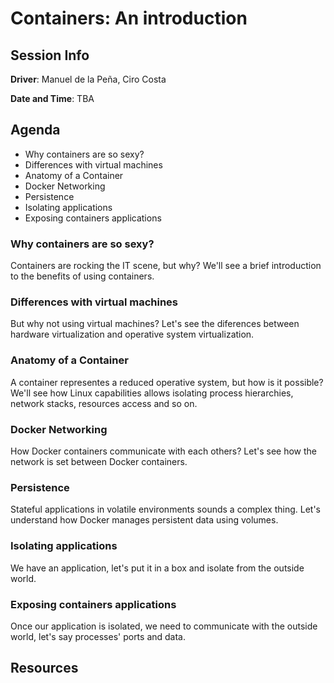# Containers: An introduction

## Session Info

**Driver**: Manuel de la Peña, Ciro Costa

**Date and Time**: TBA

## Agenda
* Why containers are so sexy?
* Differences with virtual machines
* Anatomy of a Container
* Docker Networking
* Persistence
* Isolating applications
* Exposing containers applications

### Why containers are so sexy?
Containers are rocking the IT scene, but why? We'll see a brief introduction to the benefits of using containers.

### Differences with virtual machines
But why not using virtual machines? Let's see the diferences between hardware virtualization and operative system virtualization.

### Anatomy of a Container
A container representes a reduced operative system, but how is it possible? We'll see how Linux capabilities allows isolating process hierarchies, network stacks, resources access and so on.

### Docker Networking
How Docker containers communicate with each others? Let's see how the network is set between Docker containers.

### Persistence
Stateful applications in volatile environments sounds a complex thing. Let's understand how Docker manages persistent data using volumes.

### Isolating applications
We have an application, let's put it in a box and isolate from the outside world.

### Exposing containers applications
Once our application is isolated, we need to communicate with the outside world, let's say processes' ports and data.
 
## Resources
